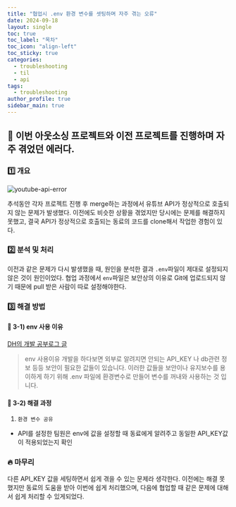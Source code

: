 ```yaml
---
title: "협업시 .env 환경 변수를 셋팅하며 자주 겪는 오류"
date: 2024-09-18
layout: single
toc: true
toc_label: "목차"
toc_icon: "align-left"
toc_sticky: true
categories:  
  - troubleshooting
  - til
  - api
tags:
  - troubleshooting
author_profile: true
sidebar_main: true
---
```


## :ledger: 이번 아웃소싱 프로젝트와 이전 프로젝트를 진행하며 자주 겪었던 에러다.

### :one: 개요

![youtube-api-error](https://github.com/user-attachments/assets/90ea8b0a-37a7-447e-86d6-6ef949fbff8c)

추석동안 각자 프로젝트 진행 후 merge하는 과정에서 유튜브 API가 정상적으로 호출되지 않는 문제가 발생했다. 이전에도 비슷한 상황을 겪었지만 당시에는 문제를 해결하지 못했고, 결국 API가 정상적으로 호출되는 동료의 코드를 clone해서 작업한 경험이 있다.

### :two: 분석 및 처리
이전과 같은 문제가 다시 발생했을 때, 원인을 분석한 결과 `.env`파일이 제대로 설정되지 않은 것이 원인이었다. 협업 과정에서 `env`파일은 보안상의 이유로 Git에 업로드되지 않기 때문에 pull 받은 사람이 따로 설정해야한다.

### :three: 해결 방법
#### :pushpin: 3-1) env 사용 이유
[DH의 개발 공부로그 글](https://shape-coding.tistory.com/entry/React-%EB%A6%AC%EC%95%A1%ED%8A%B8%EC%97%90%EC%84%9C-env-%ED%99%98%EA%B2%BD%EB%B3%80%EC%88%98-%EC%82%AC%EC%9A%A9%ED%95%98%EA%B8%B0)
> env 사용이유 개발을 하다보면 외부로 알려지면 안되는 API_KEY 나 db관련 정보 등등 보안이 필요한 값들이 있습니다. 이러한 값들을 보안이나 유지보수를 용이하게 하기 위해 .env 파일에 환경변수로 만들어 변수를 꺼내와 사용하는 것 입니다.

#### :pushpin: 3-2) 해결 과정
1. `환경 변수 공유`
  - API를 설정한 팀원은 env에 값을 설정할 때 동료에게 알려주고 동일한 API_KEY값이 적용되었는지 확인

### :fire: 마무리
다른 API_KEY 값을 세팅하면서 쉽게 겪을 수 있는 문제라 생각한다. 이전에는 해결 못 했지만 동료의 도움을 받아 이번에 쉽게 처리했으며, 다음에 협업할 때 같은 문제에 대해서 쉽게 처리할 수 있게되었다.
